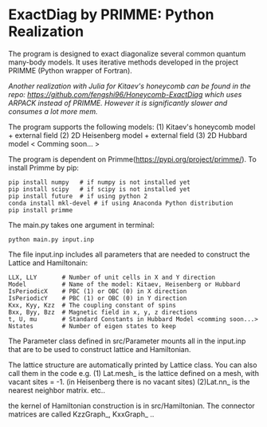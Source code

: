# ExactDiag by PRIMME: Python Realization

The program is designed to exact diagonalize several common quantum many-body models. It uses iterative methods developed in the project PRIMME (Python wrapper of Fortran). 



*Another realization with Julia for Kitaev's honeycomb can be found in the repo:*
*https://github.com/fengshi96/Honeycomb-ExactDiag*
*which uses ARPACK instead of PRIMME. However it is significantly slower and consumes a lot more mem.*




The program supports the following models: 
(1) Kitaev's honeycomb model + external field
(2) 2D Heisenberg model + external field
(3) 2D Hubbard model < Comming soon... >

The program is dependent on Primme(https://pypi.org/project/primme/). 
To install Primme by pip:
```
pip install numpy   # if numpy is not installed yet
pip install scipy   # if scipy is not installed yet
pip install future  # if using python 2
conda install mkl-devel # if using Anaconda Python distribution
pip install primme
```

The main.py takes one argument in terminal: 

```
python main.py input.inp
```

The file input.inp includes all parameters that are needed to construct the Lattice and Hamiltonain:
```
LLX, LLY       # Number of unit cells in X and Y direction
Model          # Name of the model: Kitaev, Heisenberg or Hubbard
IsPeriodicX    # PBC (1) or OBC (0) in X direction
IsPeriodicY    # PBC (1) or OBC (0) in Y direction
Kxx, Kyy, Kzz  # The coupling constant of spins
Bxx, Byy, Bzz  # Magnetic field in x, y, z directions
t, U, mu       # Standard Constants in Hubbard Model <comming soon...>
Nstates        # Number of eigen states to keep
```




The Parameter class defined in src/Parameter mounts all in the input.inp that are to be used to construct lattice and Hamiltonian.

The lattice structure are automatically printed by Lattice class. You can also call them in the code e.g.
(1) Lat.mesh_ is the lattice defined on a mesh, with vacant sites = -1. (in Heisenberg there is no vacant sites)
(2)Lat.nn_ is the nearest neighbor matrix.
etc..

the kernel of Hamiltonian construction is in src/Hamiltonian. The connector matrices are called KzzGraph_, KxxGraph_ ..

